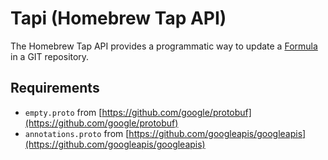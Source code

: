 # Tapi (Homebrew Tap API)

The Homebrew Tap API provides a programmatic way to update a
[Formula](https://github.com/Homebrew/brew/blob/master/docs/Formula-Cookbook.md)
in a GIT repository.

## Requirements

- `empty.proto` from [https://github.com/google/protobuf](https://github.com/google/protobuf)
- `annotations.proto` from [https://github.com/googleapis/googleapis](https://github.com/googleapis/googleapis)
